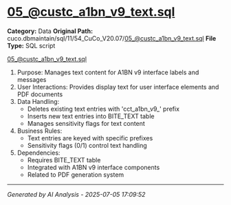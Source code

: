 # 05_@custc_a1bn_v9_text.sql

**Category:** Data
**Original Path:** cuco.dbmaintain/sql/11/54_CuCo_V20.07/05_@custc_a1bn_v9_text.sql
**File Type:** SQL script

05_@custc_a1bn_v9_text.sql
1. Purpose: Manages text content for A1BN v9 interface labels and messages
2. User Interactions: Provides display text for user interface elements and PDF documents
3. Data Handling:
   - Deletes existing text entries with 'cct_a1bn_v9_' prefix
   - Inserts new text entries into BITE_TEXT table
   - Manages sensitivity flags for text content
4. Business Rules:
   - Text entries are keyed with specific prefixes
   - Sensitivity flags (0/1) control text handling
5. Dependencies:
   - Requires BITE_TEXT table
   - Integrated with A1BN v9 interface components
   - Related to PDF generation system

---
*Generated by AI Analysis - 2025-07-05 17:09:52*
